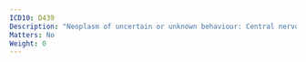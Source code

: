 ```yaml
---
ICD10: D439
Description: "Neoplasm of uncertain or unknown behaviour: Central nervous system, unspecified"
Matters: No
Weight: 0
---
```


